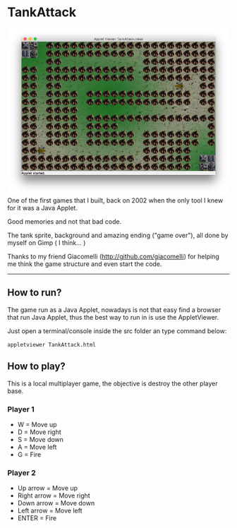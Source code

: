 TankAttack
==========
![](docs/screenshots/2018-03-06-battlefield.png)
<br>
One of the first games that I built, back on 2002 when the only tool I knew for it was a Java Applet.

Good memories and not that bad code.

The tank sprite, background and amazing ending ("game over"), all done by myself on Gimp ( I think... )

Thanks to my friend Giacomelli (http://github.com/giacomelli) for helping me think the game structure and even start the code.

--------

## How to run?
The game run as a Java Applet, nowadays is not that easy find a browser that run Java Applet, thus the best way to run in is use the AppletViewer.

Just open a terminal/console inside the src folder an type command below:

```shell
appletviewer TankAttack.html
```
## How to play?
This is a local multiplayer game, the objective is destroy the other player base.

### Player 1
* W = Move up
* D = Move right
* S = Move down
* A = Move left
* G = Fire 

### Player 2
* Up arrow = Move up
* Right arrow = Move right
* Down arrow = Move down
* Left arrow = Move left
* ENTER = Fire 